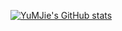[![YuMJie's GitHub stats](https://github-readme-stats.vercel.app/api?username=YuMJie)](https://github.com/YuMJie/github-readme-stats)
